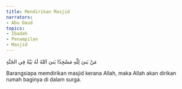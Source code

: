 ```yaml
---
title: Mendirikan Masjid
narrators:
- Abu Daud
topics:
- Ibadah
- Penampilan
- Masjid
---
```


<p lang="ar">مَنْ بَنىَ لِلّهِ مَسْجِدًا بَنىَ اللهُ لَهُ بَيْةً فِي الجَنَّةِ</p>

Barangsiapa memdirikan masjid kerana Allah, maka Allah akan dirikan rumah baginya di dalam surga.
